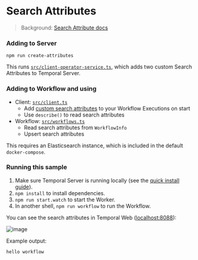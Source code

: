 # Search Attributes

> Background: [Search Attribute docs](https://docs.temporal.io/application-development/observability/?lang=ts#visibility)

### Adding to Server

```
npm run create-attributes
```

This runs [`src/client-operator-service.ts`](./src/client-operator-service.ts), which adds two custom Search Attributes to Temporal Server.

### Adding to Workflow and using

- Client: [`src/client.ts`](./src/client.ts)
  - Add [custom search attributes](https://docs.temporal.io/application-development/observability/#search-attributes) to your Workflow Executions on start
  - Use `describe()` to read search attributes
- Workflow: [`src/workflows.ts`](./src/workflows.ts)
  - Read search attributes from `WorkflowInfo`
  - Upsert search attributes

This requires an Elasticsearch instance, which is included in the default `docker-compose`.

### Running this sample

1. Make sure Temporal Server is running locally (see the [quick install guide](https://docs.temporal.io/application-development/foundations#run-a-development-cluster)).
1. `npm install` to install dependencies.
1. `npm run start.watch` to start the Worker.
1. In another shell, `npm run workflow` to run the Workflow.

You can see the search attributes in Temporal Web ([localhost:8088](http://localhost:8088)):

![image](https://user-images.githubusercontent.com/6764957/139664903-9fc3a3a9-7e02-4184-9d19-7de15c9e52d7.png)

Example output:

```
hello workflow
```

